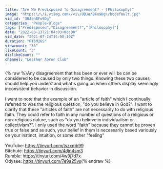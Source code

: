 ```yaml
---
title: "Are We Predisposed To Disagreement? - [Philosophy]"
image: "https:\/\/i.ytimg.com\/vi\/OBJen8Fo9Dg\/hqdefault.jpg"
vid_id: "OBJen8Fo9Dg"
categories: "People-Blogs"
tags: ["Predisposed","Disagreement?","[Philosophy]"]
date: "2022-03-13T21:04:03+03:00"
vid_date: "2021-07-24T14:00:19Z"
duration: "PT5M26S"
viewcount: "36"
likeCount: "3"
dislikeCount: ""
channel: "Leather Apron Club"
---
```

{% raw %}Any disagreement that has been or ever will be can be considered to be caused by only two things. Knowing these two causes should help you understand what's going on when others display seemingly inconsistent behavior in discussion.<br /><br />I want to note that the example of an &quot;article of faith&quot; which I continually referred to was the religious question, &quot;do you believe in God?&quot;. I want to clarify that these &quot;articles of faith&quot; are not necessarily to do with religious faith. They could refer to faith in any number of questions of a religious or non-religious nature, such as &quot;do you believe in individualism or collectivism?&quot;. I only used the word &quot;faith&quot; because they cannot be proven true or false and as such, your belief in them is necessarily based variously on your instinct, intuition, or some other &quot;feeling&quot;<br /><br />YouTube: <a rel="nofollow" target="blank" href="https://tinyurl.com/tszxmb99">https://tinyurl.com/tszxmb99</a><br />Bitchute: <a rel="nofollow" target="blank" href="https://tinyurl.com/4djn4sm3">https://tinyurl.com/4djn4sm3</a><br />Rumble: <a rel="nofollow" target="blank" href="https://tinyurl.com/4w9j7d7x">https://tinyurl.com/4w9j7d7x</a><br />Odysee: <a rel="nofollow" target="blank" href="https://tinyurl.com/7e9a25vs">https://tinyurl.com/7e9a25vs</a>{% endraw %}
